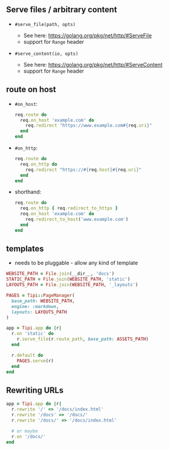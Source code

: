 ## Serve files / arbitrary content

- `#serve_file(path, opts)`
  - See here: https://golang.org/pkg/net/http/#ServeFile
  - support for `Range` header

- `#serve_content(io, opts)`
  - See here: https://golang.org/pkg/net/http/#ServeContent
  - support for `Range` header

## route on host

- `#on_host`:

  ```ruby
  req.route do
    req.on_host 'example.com' do
      req.redirect "https://www.example.com#{req.uri}"
    end
  end
  ```

- `#on_http`:

  ```ruby
  req.route do
    req.on_http do
      req.redirect "https://#{req.host}#{req.uri}"
    end
  end
  ```

- shorthand:

  ```ruby
  req.route do
    req.on_http { req.redirect_to_https }
    req.on_host 'example.com' do
      req.redirect_to_host('www.example.com')
    end
  end
  ```

## templates

- needs to be pluggable - allow any kind of template

```ruby
WEBSITE_PATH = File.join(__dir__, 'docs')
STATIC_PATH = File.join(WEBSITE_PATH, 'static')
LAYOUTS_PATH = File.join(WEBSITE_PATH, '_layouts')

PAGES = Tipi::PageManager(
  base_path: WEBSITE_PATH,
  engine: :markdown,
  layouts: LAYOUTS_PATH
)

app = Tipi.app do |r|
  r.on 'static' do
    r.serve_file(r.route_path, base_path: ASSETS_PATH)
  end

  r.default do
    PAGES.serve(r)
  end
end
```

## Rewriting URLs

```ruby
app = Tipi.app do |r|
  r.rewrite '/' => '/docs/index.html'
  r.rewrite '/docs' => '/docs/'
  r.rewrite '/docs/' => '/docs/index.html'

  # or maybe
  r.on '/docs/'
end
```